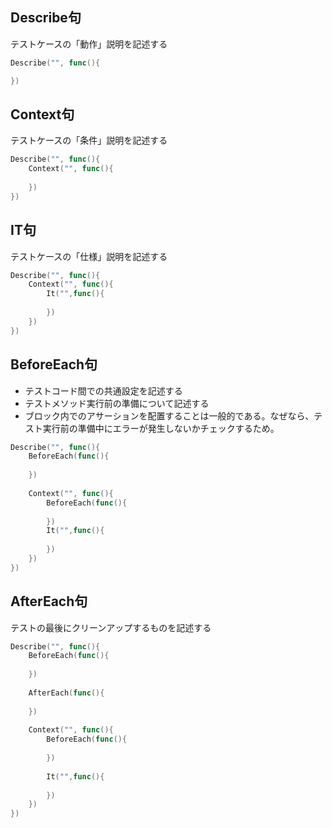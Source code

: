 ## Describe句
テストケースの「動作」説明を記述する
```go
Describe("", func(){

})
```

## Context句
テストケースの「条件」説明を記述する
```go
Describe("", func(){
	Context("", func(){
	
	})
})
```
## IT句
テストケースの「仕様」説明を記述する
```go
Describe("", func(){
	Context("", func(){
		It("",func(){
		
		})
	})
})

```
## BeforeEach句
- テストコード間での共通設定を記述する
- テストメソッド実行前の準備について記述する
- ブロック内でのアサーションを配置することは一般的である。なぜなら、テスト実行前の準備中にエラーが発生しないかチェックするため。

```go
Describe("", func(){
	BeforeEach(func(){
	
	})
	
	Context("", func(){
		BeforeEach(func(){
		
		})
		It("",func(){
		
		})
	})
})
```
## AfterEach句
テストの最後にクリーンアップするものを記述する
```go
Describe("", func(){
	BeforeEach(func(){
	
	})
	
	AfterEach(func(){
	
	})
	
	Context("", func(){
		BeforeEach(func(){
		
		})
		
		It("",func(){
			
		})
	})
})
```

